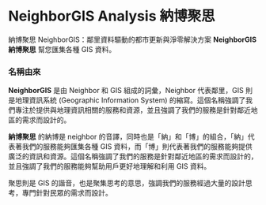 # NeighborGIS Analysis 納博聚思

納博聚思 NeighborGIS：鄰里資料驅動的都市更新與淨零解決方案
**NeighborGIS 納博聚思** 幫您匯集各種 GIS 資料。

### 名稱由來

**NeighborGIS** 是由 Neighbor 和 GIS 組成的詞彙，Neighbor 代表鄰里，GIS 則是地理資訊系統 (Geographic Information System) 的縮寫。這個名稱強調了我們專注於提供與地理資訊相關的服務和資源，並且強調了我們的服務是針對鄰近地區的需求而設計的。

**納博聚思** 的納博是 neighbor 的音譯，同時也是「納」和「博」的組合，「納」代表著我們的服務能夠匯集各種 GIS 資料，而「博」則代表著我們的服務能夠提供廣泛的資訊和資源。這個名稱強調了我們的服務是針對鄰近地區的需求而設計的，並且強調了我們的服務能夠幫助用戶更好地理解和利用 GIS 資料。

聚思則是 GIS 的諧音，也是聚集思考的意思，強調我們的服務經過大量的設計思考，專門針對民眾的需求而設計。

